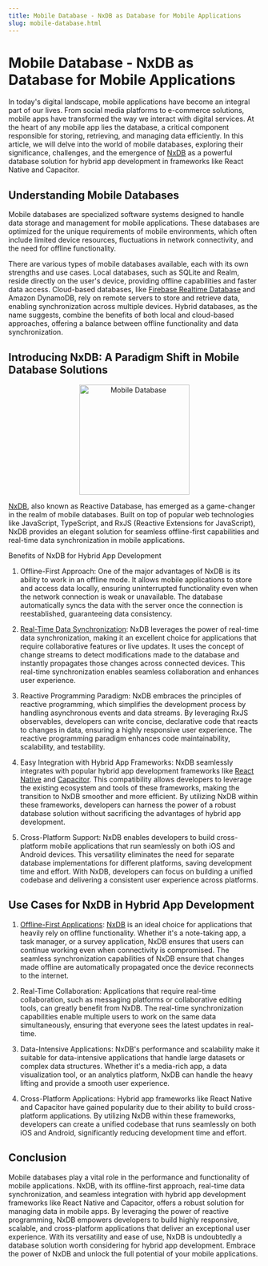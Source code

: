 ```yaml
---
title: Mobile Database - NxDB as Database for Mobile Applications
slug: mobile-database.html
---
```


# Mobile Database - NxDB as Database for Mobile Applications

In today's digital landscape, mobile applications have become an integral part of our lives. From social media platforms to e-commerce solutions, mobile apps have transformed the way we interact with digital services. At the heart of any mobile app lies the database, a critical component responsible for storing, retrieving, and managing data efficiently. In this article, we will delve into the world of mobile databases, exploring their significance, challenges, and the emergence of [NxDB](https://nxpkg.github.io/nxdb/) as a powerful database solution for hybrid app development in frameworks like React Native and Capacitor.


## Understanding Mobile Databases

Mobile databases are specialized software systems designed to handle data storage and management for mobile applications. These databases are optimized for the unique requirements of mobile environments, which often include limited device resources, fluctuations in network connectivity, and the need for offline functionality.

There are various types of mobile databases available, each with its own strengths and use cases. Local databases, such as SQLite and Realm, reside directly on the user's device, providing offline capabilities and faster data access. Cloud-based databases, like [Firebase Realtime Database](./realtime-database.md) and Amazon DynamoDB, rely on remote servers to store and retrieve data, enabling synchronization across multiple devices. Hybrid databases, as the name suggests, combine the benefits of both local and cloud-based approaches, offering a balance between offline functionality and data synchronization.

## Introducing NxDB: A Paradigm Shift in Mobile Database Solutions

<center>
    <a href="https://nxpkg.github.io/nxdb/">
        <img src="../files/logo/nxdb_javascript_database.svg" alt="Mobile Database" width="220" />
    </a>
</center>


[NxDB](https://nxpkg.github.io/nxdb/), also known as Reactive Database, has emerged as a game-changer in the realm of mobile databases. Built on top of popular web technologies like JavaScript, TypeScript, and RxJS (Reactive Extensions for JavaScript), NxDB provides an elegant solution for seamless offline-first capabilities and real-time data synchronization in mobile applications.

Benefits of NxDB for Hybrid App Development

1. Offline-First Approach: One of the major advantages of NxDB is its ability to work in an offline mode. It allows mobile applications to store and access data locally, ensuring uninterrupted functionality even when the network connection is weak or unavailable. The database automatically syncs the data with the server once the connection is reestablished, guaranteeing data consistency.

2. [Real-Time Data Synchronization](../replication.md): NxDB leverages the power of real-time data synchronization, making it an excellent choice for applications that require collaborative features or live updates. It uses the concept of change streams to detect modifications made to the database and instantly propagates those changes across connected devices. This real-time synchronization enables seamless collaboration and enhances user experience.

3. Reactive Programming Paradigm: NxDB embraces the principles of reactive programming, which simplifies the development process by handling asynchronous events and data streams. By leveraging RxJS observables, developers can write concise, declarative code that reacts to changes in data, ensuring a highly responsive user experience. The reactive programming paradigm enhances code maintainability, scalability, and testability.

4. Easy Integration with Hybrid App Frameworks: NxDB seamlessly integrates with popular hybrid app development frameworks like [React Native](../react-native-database.md) and [Capacitor](../capacitor-database.md). This compatibility allows developers to leverage the existing ecosystem and tools of these frameworks, making the transition to NxDB smoother and more efficient. By utilizing NxDB within these frameworks, developers can harness the power of a robust database solution without sacrificing the advantages of hybrid app development.

5. Cross-Platform Support: NxDB enables developers to build cross-platform mobile applications that run seamlessly on both iOS and Android devices. This versatility eliminates the need for separate database implementations for different platforms, saving development time and effort. With NxDB, developers can focus on building a unified codebase and delivering a consistent user experience across platforms.

## Use Cases for NxDB in Hybrid App Development

1. [Offline-First Applications](../offline-first.md): [NxDB](https://nxpkg.github.io/nxdb/) is an ideal choice for applications that heavily rely on offline functionality. Whether it's a note-taking app, a task manager, or a survey application, NxDB ensures that users can continue working even when connectivity is compromised. The seamless synchronization capabilities of NxDB ensure that changes made offline are automatically propagated once the device reconnects to the internet.

2. Real-Time Collaboration: Applications that require real-time collaboration, such as messaging platforms or collaborative editing tools, can greatly benefit from NxDB. The real-time synchronization capabilities enable multiple users to work on the same data simultaneously, ensuring that everyone sees the latest updates in real-time.

3. Data-Intensive Applications: NxDB's performance and scalability make it suitable for data-intensive applications that handle large datasets or complex data structures. Whether it's a media-rich app, a data visualization tool, or an analytics platform, NxDB can handle the heavy lifting and provide a smooth user experience.

4. Cross-Platform Applications: Hybrid app frameworks like React Native and Capacitor have gained popularity due to their ability to build cross-platform applications. By utilizing NxDB within these frameworks, developers can create a unified codebase that runs seamlessly on both iOS and Android, significantly reducing development time and effort.

## Conclusion

Mobile databases play a vital role in the performance and functionality of mobile applications. NxDB, with its offline-first approach, real-time data synchronization, and seamless integration with hybrid app development frameworks like React Native and Capacitor, offers a robust solution for managing data in mobile apps. By leveraging the power of reactive programming, NxDB empowers developers to build highly responsive, scalable, and cross-platform applications that deliver an exceptional user experience. With its versatility and ease of use, NxDB is undoubtedly a database solution worth considering for hybrid app development. Embrace the power of NxDB and unlock the full potential of your mobile applications.
